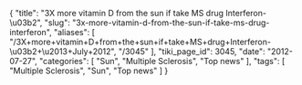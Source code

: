 {
    "title": "3X more vitamin D from the sun if take MS drug Interferon-\u03b2",
    "slug": "3x-more-vitamin-d-from-the-sun-if-take-ms-drug-interferon",
    "aliases": [
        "/3X+more+vitamin+D+from+the+sun+if+take+MS+drug+Interferon-\u03b2+\u2013+July+2012",
        "/3045"
    ],
    "tiki_page_id": 3045,
    "date": "2012-07-27",
    "categories": [
        "Sun",
        "Multiple Sclerosis",
        "Top news"
    ],
    "tags": [
        "Multiple Sclerosis",
        "Sun",
        "Top news"
    ]
}